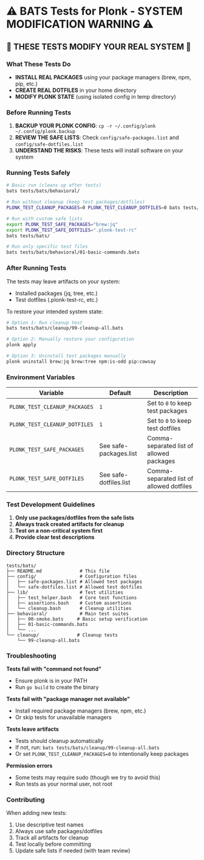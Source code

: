 # ⚠️ BATS Tests for Plonk - SYSTEM MODIFICATION WARNING ⚠️

## 🚨 THESE TESTS MODIFY YOUR REAL SYSTEM 🚨

### What These Tests Do
- **INSTALL REAL PACKAGES** using your package managers (brew, npm, pip, etc.)
- **CREATE REAL DOTFILES** in your home directory
- **MODIFY PLONK STATE** (using isolated config in temp directory)

### Before Running Tests
1. **BACKUP YOUR PLONK CONFIG**: `cp -r ~/.config/plonk ~/.config/plonk.backup`
2. **REVIEW THE SAFE LISTS**: Check `config/safe-packages.list` and `config/safe-dotfiles.list`
3. **UNDERSTAND THE RISKS**: These tests will install software on your system

### Running Tests Safely

```bash
# Basic run (cleans up after tests)
bats tests/bats/behavioral/

# Run without cleanup (keep test packages/dotfiles)
PLONK_TEST_CLEANUP_PACKAGES=0 PLONK_TEST_CLEANUP_DOTFILES=0 bats tests/bats/

# Run with custom safe lists
export PLONK_TEST_SAFE_PACKAGES="brew:jq"
export PLONK_TEST_SAFE_DOTFILES=".plonk-test-rc"
bats tests/bats/

# Run only specific test files
bats tests/bats/behavioral/01-basic-commands.bats
```

### After Running Tests

The tests may leave artifacts on your system:
- Installed packages (jq, tree, etc.)
- Test dotfiles (.plonk-test-rc, etc.)

To restore your intended system state:
```bash
# Option 1: Run cleanup test
bats tests/bats/cleanup/99-cleanup-all.bats

# Option 2: Manually restore your configuration
plonk apply

# Option 3: Uninstall test packages manually
plonk uninstall brew:jq brew:tree npm:is-odd pip:cowsay
```

### Environment Variables

| Variable | Default | Description |
|----------|---------|-------------|
| `PLONK_TEST_CLEANUP_PACKAGES` | `1` | Set to `0` to keep test packages |
| `PLONK_TEST_CLEANUP_DOTFILES` | `1` | Set to `0` to keep test dotfiles |
| `PLONK_TEST_SAFE_PACKAGES` | See safe-packages.list | Comma-separated list of allowed packages |
| `PLONK_TEST_SAFE_DOTFILES` | See safe-dotfiles.list | Comma-separated list of allowed dotfiles |

### Test Development Guidelines

1. **Only use packages/dotfiles from the safe lists**
2. **Always track created artifacts for cleanup**
3. **Test on a non-critical system first**
4. **Provide clear test descriptions**

### Directory Structure

```
tests/bats/
├── README.md              # This file
├── config/                # Configuration files
│   ├── safe-packages.list # Allowed test packages
│   └── safe-dotfiles.list # Allowed test dotfiles
├── lib/                   # Test utilities
│   ├── test_helper.bash   # Core test functions
│   ├── assertions.bash    # Custom assertions
│   └── cleanup.bash       # Cleanup utilities
├── behavioral/            # Main test suites
│   ├── 00-smoke.bats     # Basic setup verification
│   ├── 01-basic-commands.bats
│   └── ...
└── cleanup/              # Cleanup tests
    └── 99-cleanup-all.bats
```

### Troubleshooting

**Tests fail with "command not found"**
- Ensure plonk is in your PATH
- Run `go build` to create the binary

**Tests fail with "package manager not available"**
- Install required package managers (brew, npm, etc.)
- Or skip tests for unavailable managers

**Tests leave artifacts**
- Tests should cleanup automatically
- If not, run: `bats tests/bats/cleanup/99-cleanup-all.bats`
- Or set `PLONK_TEST_CLEANUP_PACKAGES=0` to intentionally keep packages

**Permission errors**
- Some tests may require sudo (though we try to avoid this)
- Run tests as your normal user, not root

### Contributing

When adding new tests:
1. Use descriptive test names
2. Always use safe packages/dotfiles
3. Track all artifacts for cleanup
4. Test locally before committing
5. Update safe lists if needed (with team review)
